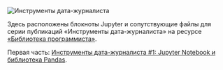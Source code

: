 ![Инструменты дата-журналиста](https://github.com/tttdddnet/Python-Data-Journalism/blob/ebaf267b85a33d37d2c140a991a3a6af4732f29a/logo/part1.png "Инструменты дата-журналиста")  

Здесь расположены блокноты Jupyter и сопутствующие файлы для серии публикаций «Инструменты дата-журналиста» на ресурсе [«Библиотека программиста»](https://proglib.io/).  

Первая часть: [Инструменты дата-журналиста #1: Jupyter Notebook и библиотека Pandas](https://proglib.io/p/instrumenty-data-zhurnalista-1-jupyter-notebook-i-biblioteka-pandas-2021-04-05).
